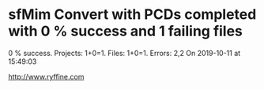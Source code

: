 # sfMim Convert with PCDs completed with 0 % success and 1 failing files

0 % success. Projects: 1+0=1.  Files: 1+0=1. Errors: 2,2  On 2019-10-11 at 15:49:03





http://www.ryffine.com
